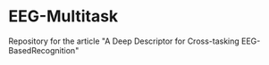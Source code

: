 # EEG-Multitask
Repository for the article "A Deep Descriptor for Cross-tasking EEG-BasedRecognition"
